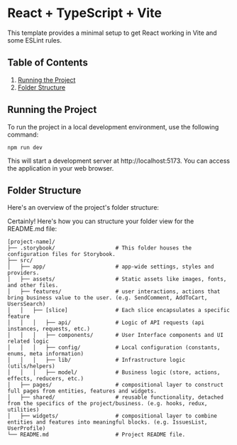 # React + TypeScript + Vite

This template provides a minimal setup to get React working in Vite and some ESLint rules.

## Table of Contents

1. [Running the Project](#running-the-project)
2. [Folder Structure](#folder-structure)

## Running the Project

To run the project in a local development environment, use the following command:

```shell
npm run dev
```

This will start a development server at http://localhost:5173. You can access the application in your web browser.

## Folder Structure

Here's an overview of the project's folder structure:

Certainly! Here's how you can structure your folder view for the README.md file:

```
[project-name]/
├── .storybook/                   # This folder houses the configuration files for Storybook.
├── src/
│   ├── app/                      # app-wide settings, styles and providers.
│   ├── assets/                   # Static assets like images, fonts, and other files.
│   ├── features/                 # user interactions, actions that bring business value to the user. (e.g. SendComment, AddToCart, UsersSearch)
│   │   ├── [slice]               # Each slice encapsulates a specific feature
│   │   │   ├── api/              # Logic of API requests (api instances, requests, etc.)
│   │   │   ├── components/       # User Interface components and UI related logic
│   │   │   ├── config/           # Local configuration (constants, enums, meta information)
│   │   │   ├── lib/              # Infrastructure logic (utils/helpers)
│   │   │   ├── model/            # Business logic (store, actions, effects, reducers, etc.)
│   ├── pages/                    # compositional layer to construct full pages from entities, features and widgets.
│   ├── shared/                   # reusable functionality, detached from the specifics of the project/business. (e.g. hooks, redux, utilities)
│   ├── widgets/                  # compositional layer to combine entities and features into meaningful blocks. (e.g. IssuesList, UserProfile)
└── README.md                     # Project README file.
```
